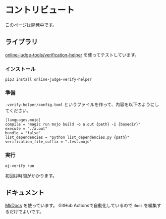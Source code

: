 # コントリビュート

このページは開発中です。

## ライブラリ

[online-judge-tools/verification-helper](https://github.com/online-judge-tools/verification-helper) を使ってテストしています。

### インストール

```
pip3 install online-judge-verify-helper
```

### 準備

`.verify-helper/config.toml` というファイルを作って、内容を以下のようにしてください。

```
[languages.mojo]
compile = "magic run mojo build -o a.out {path} -I {basedir}"
execute = "./a.out"
bundle = "false"
list_dependencies = "python list_dependencies.py {path}"
verification_file_suffix = ".test.mojo"
```

### 実行

```
oj-verify run
```

初回は時間がかかります。

## ドキュメント

[MkDocs](https://www.mkdocs.org/) を使っています。
GitHub Actionsで自動化しているので `docs` を編集するだけでよいです。

